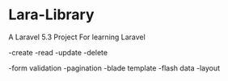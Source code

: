 # Lara-Library
A Laravel 5.3 Project For learning Laravel

-create
-read
-update
-delete

-form validation
-pagination
-blade template
-flash data
-layout